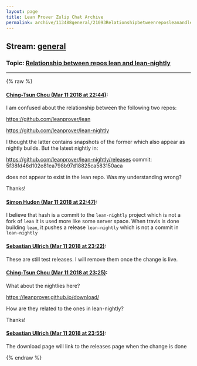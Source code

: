 ```yaml
---
layout: page
title: Lean Prover Zulip Chat Archive 
permalink: archive/113488general/21093Relationshipbetweenreposleanandleannightly.html
---
```


## Stream: [general](index.html)
### Topic: [Relationship between repos lean and lean-nightly](21093Relationshipbetweenreposleanandleannightly.html)

---


{% raw %}
#### [ Ching-Tsun Chou (Mar 11 2018 at 22:44)](https://leanprover.zulipchat.com/#narrow/stream/113488-general/topic/Relationship%20between%20repos%20lean%20and%20lean-nightly/near/123582525):
I am confused about the relationship between the following two repos:

https://github.com/leanprover/lean

https://github.com/leanprover/lean-nightly

I thought the latter contains snapshots of the former which also appear as nightly builds.  But the latest nightly in:

https://github.com/leanprover/lean-nightly/releases
commit: 5f38fd46d102e81ea798b97d18825ca583150aca

does not appear to exist in the lean repo.  Was my understanding wrong?

Thanks!

#### [ Simon Hudon (Mar 11 2018 at 22:47)](https://leanprover.zulipchat.com/#narrow/stream/113488-general/topic/Relationship%20between%20repos%20lean%20and%20lean-nightly/near/123582599):
I believe that hash is a commit to the `lean-nightly` project which is not a fork of `lean` it is used more like some server space. When travis is done building `lean`, it pushes a release `lean-nightly` which is not a commit in `lean-nightly`

#### [ Sebastian Ullrich (Mar 11 2018 at 23:22)](https://leanprover.zulipchat.com/#narrow/stream/113488-general/topic/Relationship%20between%20repos%20lean%20and%20lean-nightly/near/123583589):
These are still test releases. I will remove them once the change is live.

#### [ Ching-Tsun Chou (Mar 11 2018 at 23:25)](https://leanprover.zulipchat.com/#narrow/stream/113488-general/topic/Relationship%20between%20repos%20lean%20and%20lean-nightly/near/123583642):
What about the nightlies here?

https://leanprover.github.io/download/

How are they related to the ones in lean-nightly?

Thanks!

#### [ Sebastian Ullrich (Mar 11 2018 at 23:55)](https://leanprover.zulipchat.com/#narrow/stream/113488-general/topic/Relationship%20between%20repos%20lean%20and%20lean-nightly/near/123584437):
The download page will link to the releases page when the change is done


{% endraw %}
